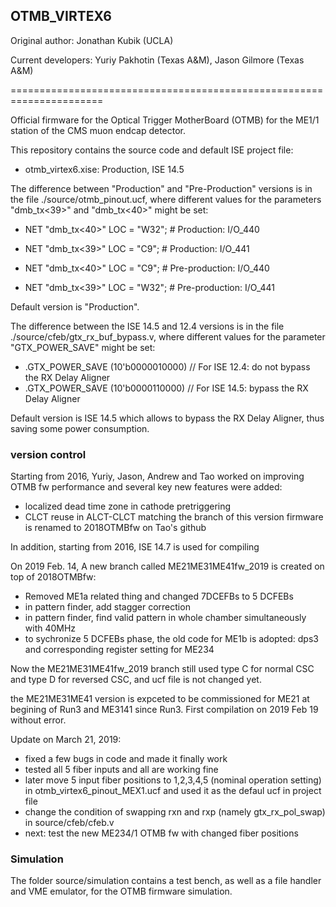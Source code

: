 ## OTMB_VIRTEX6
 
 Original author: Jonathan Kubik (UCLA)
 
 Current developers: Yuriy Pakhotin (Texas A&M), Jason Gilmore (Texas A&M)
 
======================================================================

Official firmware for the Optical Trigger MotherBoard (OTMB) for
the ME1/1 station of the CMS muon endcap detector.

This repository contains the source code and default ISE project file:

- otmb_virtex6.xise: Production, ISE 14.5

The difference between "Production" and "Pre-Production" versions is
in the file ./source/otmb_pinout.ucf, where different values for the
parameters "dmb_tx<39>" and "dmb_tx<40>" might be set:

- NET "dmb_tx<40>"	LOC = "W32"; # Production:     I/O_440
- NET "dmb_tx<39>"	LOC = "C9";  # Production:     I/O_441

- NET "dmb_tx<40>"	LOC = "C9";  # Pre-production: I/O_440
- NET "dmb_tx<39>"	LOC = "W32"; # Pre-production: I/O_441

Default version is "Production".

The difference between the ISE 14.5 and 12.4 versions is in the file
./source/cfeb/gtx_rx_buf_bypass.v, where different values for the
parameter "GTX_POWER_SAVE" might be set:

- .GTX_POWER_SAVE (10'b0000010000)  // For ISE 12.4: do not bypass the RX Delay Aligner
- .GTX_POWER_SAVE (10'b0000110000)  // For ISE 14.5: bypass the RX Delay Aligner
 
Default version is ISE 14.5 which allows to bypass the RX Delay Aligner,
thus saving some power consumption.

### version control
Starting from 2016, Yuriy, Jason, Andrew and Tao worked on improving OTMB fw performance and several key new features were added:
 - localized dead time zone in cathode pretriggering 
 - CLCT reuse in ALCT-CLCT matching
the branch of this version firmware is renamed to 2018OTMBfw on Tao's github


In addition, starting from 2016, ISE 14.7 is used for compiling 

On 2019 Feb. 14, A new branch called ME21ME31ME41fw_2019 is created on top of 2018OTMBfw:
  - Removed ME1a related thing and changed 7DCEFBs to 5 DCFEBs
  - in pattern finder, add stagger correction
  - in pattern finder, find valid pattern in whole chamber simultaneously with 40MHz
  - to sychronize 5 DCFEBs phase, the old code for ME1b is adopted:  dps3 and corresponding register setting for ME234

Now the ME21ME31ME41fw_2019 branch still used type C for normal CSC and type D for reversed CSC,  and ucf file is not changed yet. 

the ME21ME31ME41 version is expceted to be commissioned for ME21 at begining of Run3 and ME3141 since Run3. First compilation on 2019 Feb 19 without error.

Update on March 21, 2019: 
  - fixed a few bugs in code and made it finally work
  - tested all 5 fiber inputs and all are working fine
  - later move 5 input fiber positions to 1,2,3,4,5 (nominal operation setting) in otmb_virtex6_pinout_MEX1.ucf and used it as the defaul ucf in project file
  - change the condition of swapping rxn and rxp (namely gtx_rx_pol_swap) in source/cfeb/cfeb.v 
  - next: test the new ME234/1 OTMB fw with changed fiber positions




### Simulation
The folder source/simulation contains a test bench, as well as a
file handler and VME emulator, for the OTMB firmware simulation.
